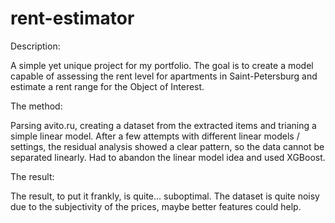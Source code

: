 # rent-estimator
Description:

A simple yet unique project for my portfolio. The goal is to create a model capable of assessing the rent level for apartments in Saint-Petersburg and estimate a rent range for the Object of Interest. 

The method:

Parsing avito.ru, creating a dataset from the extracted items and trianing a simple linear model.
After a few attempts with different linear models / settings, the residual analysis showed a clear pattern, so the data cannot be separated linearly. 
Had to abandon the linear model idea and used XGBoost. 

The result:

The result, to put it frankly, is quite… suboptimal. The dataset is quite noisy due to the subjectivity of the prices, maybe better features could help.
